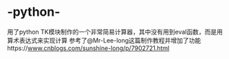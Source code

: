 # -python-
用了python TK模块制作的一个非常简易计算器，其中没有用到eval函数，而是用算术表达式来实现计算
参考了@Mr-Lee-long这篇制作教程并增加了功能https://www.cnblogs.com/sunshine-long/p/7902721.html
